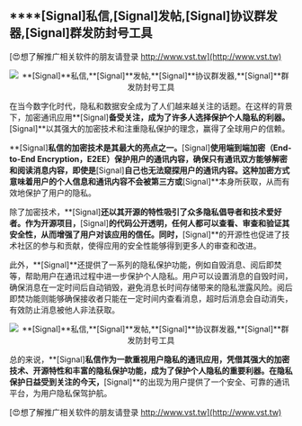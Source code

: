 ## ****[Signal]**私信,**[Signal]**发帖,**[Signal]**协议群发器,**[Signal]**群发防封号工具**

[😍想了解推广相关软件的朋友请登录 http://www.vst.tw](http://www.vst.tw)

 <center><img src="https://vst.tw/MP4/tuiguang/png/2.png" alt="**[Signal]**私信,**[Signal]**发帖,**[Signal]**协议群发器,**[Signal]**群发防封号工具"></center>

在当今数字化时代，隐私和数据安全成为了人们越来越关注的话题。在这样的背景下，加密通讯应用**[Signal]**备受关注，成为了许多人选择保护个人隐私的利器。**[Signal]**以其强大的加密技术和注重隐私保护的理念，赢得了全球用户的信赖。

**[Signal]**私信的加密技术是其最大的亮点之一。**[Signal]**使用端到端加密（End-to-End Encryption，E2EE）保护用户的通讯内容，确保只有通讯双方能够解密和阅读消息内容，即使是**[Signal]**自己也无法窥探用户的通讯内容。这种加密方式意味着用户的个人信息和通讯内容不会被第三方或**[Signal]**本身所获取，从而有效地保护了用户的隐私。

除了加密技术，**[Signal]**还以其开源的特性吸引了众多隐私倡导者和技术爱好者。作为开源项目，**[Signal]**的代码公开透明，任何人都可以查看、审查和验证其安全性，从而增强了用户对该应用的信任。同时，**[Signal]**的开源性也促进了技术社区的参与和贡献，使得应用的安全性能够得到更多人的审查和改进。

此外，**[Signal]**还提供了一系列的隐私保护功能，例如自毁消息、阅后即焚等，帮助用户在通讯过程中进一步保护个人隐私。用户可以设置消息的自毁时间，确保消息在一定时间后自动销毁，避免消息长时间存储带来的隐私泄露风险。阅后即焚功能则能够确保接收者只能在一定时间内查看消息，超时后消息会自动消失，有效防止消息被他人非法获取。

 <center><img src="https://vst.tw/MP4/tuiguang/png/0.png" alt="**[Signal]**私信,**[Signal]**发帖,**[Signal]**协议群发器,**[Signal]**群发防封号工具"></center>

总的来说，**[Signal]**私信作为一款重视用户隐私的通讯应用，凭借其强大的加密技术、开源特性和丰富的隐私保护功能，成为了保护个人隐私的重要利器。在隐私保护日益受到关注的今天，**[Signal]**的出现为用户提供了一个安全、可靠的通讯平台，为用户隐私保驾护航。

[😍想了解推广相关软件的朋友请登录 http://www.vst.tw](http://www.vst.tw)



